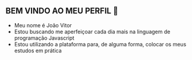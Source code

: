 ## BEM VINDO AO MEU PERFIL 🤙

- Meu nome é João Vitor
- Estou buscando me aperfeiçoar cada dia mais na linguagem de programação Javascript
- Estou utilizando a plataforma para, de alguma forma, colocar os meus estudos em prática
